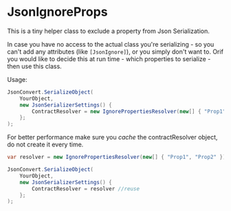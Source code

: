 # JsonIgnoreProps

This is a tiny helper class to exclude a property from Json Serialization.

In case you have no access to the actual class you're serializing - so you can't add any attributes (like `[JsonIgnore]`), or you simply don't want to. Orif  you would like to decide this at run time - which properties to serialize - then use this class.

Usage:

```csharp
JsonConvert.SerializeObject(
	YourObject,
	new JsonSerializerSettings() {
		ContractResolver = new IgnorePropertiesResolver(new[] { "Prop1", "Prop2" })
	};
);
```

For better performance make sure you *cache* the contractResolver object, do not create it every time.

```csharp
var resolver = new IgnorePropertiesResolver(new[] { "Prop1", "Prop2" });

JsonConvert.SerializeObject(
	YourObject,
	new JsonSerializerSettings() {
		ContractResolver = resolver //reuse
	};
);
```
